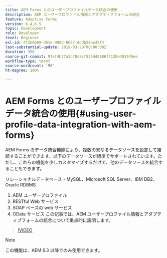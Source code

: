 ```yaml
---
title: AEM Forms とのユーザープロファイルデータ統合の使用
description: AEM ユーザープロファイル情報とアダプティブフォームの統合
feature: Adaptive Forms
version: 6.4,6.5
topic: Development
role: Developer
level: Beginner
exl-id: 4f2b6669-d61e-400d-8657-dddb28ae35f4
last-substantial-update: 2019-03-20T00:00:00Z
duration: 356
source-git-commit: 9fef4b77a2c70c8cf525d42686f4120e481945ee
workflow-type: tm+mt
source-wordcount: '98'
ht-degree: 100%

---
```


# AEM Forms とのユーザープロファイルデータ統合の使用{#using-user-profile-data-integration-with-aem-forms}

AEM Forms のデータ統合機能により、複数の異なるデータソースを設定して接続することができます。以下のデータソースが標準でサポートされています。ただし、これらの機能を少しカスタマイズするだけで、他のデータソースを統合することもできます。

リレーショナルデータベース - MySQL、Microsoft SQL Server、IBM DB2、Oracle RDBMS

1. AEM ユーザープロファイル
1. RESTful Web サービス
1. SOAP ベースの web サービス
1. OData サービス
この記事では、AEM ユーザープロファイル情報とアダプティブフォームの統合について重点的に説明します。

>[!VIDEO](https://video.tv.adobe.com/v/17432?quality=12&learn=on)

>[!NOTE]
>
>この機能は、AEM 6.3 以降でのみ使用できます。
